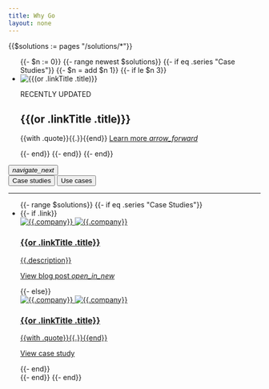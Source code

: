 ```yaml
---
title: Why Go
layout: none
---
```


{{$solutions := pages "/solutions/*"}}
<section class="Solutions-headline">
  <div class="GoCarousel" id="SolutionsHeroCarousel-carousel">
    <div class="GoCarousel-controlsContainer">
      <div class="GoCarousel-wrapper SolutionsHeroCarousel-wrapper">
        <ul class="js-solutionsHeroCarouselSlides SolutionsHeroCarousel-slides">
          {{- $n := 0}}
          {{- range newest $solutions}}
            {{- if eq .series "Case Studies"}}
              {{- $n = add $n 1}}
              {{- if le $n 3}}
              <li class="SolutionsHeroCarousel-slide">
                <div class="Solutions-headlineImg">
                  <img
                    src="/images/{{.carouselImgSrc}}"
                    alt="{{(or .linkTitle .title)}}"
                  />
                </div>
                <div class="Solutions-headlineText">
                  <p class="Solutions-headlineNotification">RECENTLY UPDATED</p>
                  <h2>
                    {{(or .linkTitle .title)}}
                  </h2>
                  <p class="Solutions-headlineBody">
                    {{with .quote}}{{.}}{{end}}
                    <a href="{{.URL}}"
                      >Learn more
                      <i class="material-icons Solutions-forwardArrowIcon"
                        >arrow_forward</i
                      >
                    </a>
                  </p>
                </div>
              </li>
              {{- end}}
            {{- end}}
          {{- end}}
        </ul>
      </div>
      <button
        class="js-solutionsHeroCarouselPrev GoCarousel-controlPrev GoCarousel-controlPrev-solutionsHero"
        hidden
      >
        <i class="GoCarousel-icon material-icons">navigate_before</i>
      </button>
      <button
        class="js-solutionsHeroCarouselNext GoCarousel-controlNext GoCarousel-controlNext-solutionsHero"
      >
        <i class="GoCarousel-icon material-icons">navigate_next</i>
      </button>
    </div>
  </div>
</section>
<section class="Solutions-useCases">
  <div class="Container">
    <div class="SolutionsTabs-tabList js-solutionsTabs" role="tablist">
      <button
        role="tab"
        aria-selected="true"
        class="SolutionsTabs-tab"
        id="btn-companies"
        aria-controls="tab-companies"
      >
        Case studies
      </button>
      <button
        role="tab"
        aria-selected="false"
        class="SolutionsTabs-tab"
        id="btn-tech"
        aria-controls="tab-tech"
      >
        Use cases
      </button>
      <hr />
    </div>
    <ul
      class="js-solutionsList Solutions-cardList"
      aria-expanded="true"
      aria-labelledby="btn-companies"
      id="tab-companies"
      role="tabpanel"
      tabindex="0"
    >
      {{- range $solutions}}
      {{- if eq .series "Case Studies"}}
      <li class="Solutions-card">
        {{- if .link}}
        <a
          href="{{.link}}"
          target="_blank"
          rel="noopener"
          class="Solutions-useCaseLink"
        >
          <div
            class="Solutions-useCaseLogo Solutions-useCaseLogo--{{.company}}"
          >
            <img
              class="DarkMode-img"
              loading="lazy"
              alt="{{.company}}"
              src="/images/logos/{{.logoSrcDark}}"
            />
            <img
              class="LightMode-img"
              loading="lazy"
              alt="{{.company}}"
              src="/images/logos/{{.logoSrc}}"
            />
          </div>
          <div class="Solutions-useCaseBody">
            <h3 class="Solutions-useCaseTitle">{{or .linkTitle .title}}</h3>
            <p class="Solutions-useCaseDescription">
              {{.description}}
            </p>
          </div>
          <p class="Solutions-useCaseAction">
            View blog post
            <i class="material-icons Solutions-forwardArrowIcon">open_in_new</i>
          </p>
        </a>
        {{- else}}
        <a href="{{.URL}}" class="Solutions-useCaseLink">
          <div class="Solutions-useCaseLogo">
            <img
              class="DarkMode-img"
              loading="lazy"
              alt="{{.company}}"
              src="/images/logos/{{.logoSrcDark}}"
            />
            <img
              class="LightMode-img"
              loading="lazy"
              alt="{{.company}}"
              src="/images/logos/{{.logoSrc}}"
            />
          </div>
          <div class="Solutions-useCaseBody">
            <h3 class="Solutions-useCaseTitle">{{or .linkTitle .title}}</h3>
            <p class="Solutions-useCaseDescription">
              {{with .quote}}{{.}}{{end}}
            </p>
          </div>
          <p class="Solutions-useCaseAction">View case study</p>
        </a>
        {{- end}}
      </li>
      {{- end}}
      {{- end}}
    </ul>
    <ul
      class="js-solutionsList Solutions-cardList"
      aria-expanded="false"
      aria-labelledby="btn-tech"
      id="tab-tech"
      role="tabpanel"
      tabindex="0"
      hidden
    >
      {{- range newest $solutions}}{{if eq .series "Use Cases"}}
      <li class="Solutions-card">
        <a href="{{.URL}}" class="Solutions-useCaseLink">
          <div class="Solutions-useCaseLogo">
            {{- $icon := .icon}}
            {{- $iconDark := .iconDark}}
            {{- if $icon}}
            <img
              class="LightMode-img"
              loading="lazy"
              alt="{{$icon.alt}}"
              src="{{path.Dir .URL}}/{{$icon.file}}"
            />
            {{- end}}
            {{- if $iconDark}}
            <img
              class="DarkMode-img"
              loading="lazy"
              alt="{{$iconDark.alt}}"
              src="{{path.Dir .URL}}/{{$iconDark.file}}"
            />
            {{- end}}
          </div>
          <div class="Solutions-useCaseBody">
            <h3 class="Solutions-useCaseTitle">{{or .linkTitle .title}}</h3>
            <p class="Solutions-useCaseDescription">
              {{.description}}
            </p>
          </div>
          <p class="Solutions-useCaseAction">
            Learn More
          </p>
        </a>
      </li>
      {{- end}}
      {{- end}}
    </ul>
  </div>
</section>
